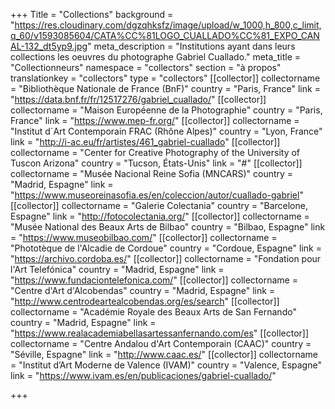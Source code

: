 +++
Title = "Collections"
background = "https://res.cloudinary.com/dgzqhksfz/image/upload/w_1000,h_800,c_limit,q_60/v1593085604/CATA%CC%81LOGO_CUALLADO%CC%81_EXPO_CANAL-132_dt5yp9.jpg"
meta_description = "Institutions ayant dans leurs collections les oeuvres du photographe Gabriel Cuallado."
meta_title = "Collectionneurs"
namespace = "collectors"
section = "à propos"
translationkey = "collectors"
type = "collectors"
[[collector]]
collectorname = "Bibliothèque Nationale de France (BnF)"
country = "Paris, France"
link = "https://data.bnf.fr/fr/12517276/gabriel_cuallado/"
[[collector]]
collectorname = "Maison Européenne de la Photographie"
country = "Paris, France"
link = "https://www.mep-fr.org/"
[[collector]]
collectorname = "Institut d`Art Contemporain FRAC (Rhône Alpes)"
country = "Lyon, France"
link = "http://i-ac.eu/fr/artistes/461_gabriel-cuallado"
[[collector]]
collectorname = "Center for Creative Photography of the University of Tuscon Arizona"
country = "Tucson, États-Unis"
link = "#"
[[collector]]
collectorname = "Musée Nacional Reine Sofia (MNCARS)"
country = "Madrid, Espagne"
link = "https://www.museoreinasofia.es/en/coleccion/autor/cuallado-gabriel"
[[collector]]
collectorname = "Galerie Colectania"
country = "Barcelone, Espagne"
link = "http://fotocolectania.org/"
[[collector]]
collectorname = "Musée National des Beaux Arts de Bilbao"
country = "Bilbao, Espagne"
link = "https://www.museobilbao.com/"
[[collector]]
collectorname = "Phototèque de l'Alcadie de Cordoue"
country = "Cordoue, Espagne"
link = "https://archivo.cordoba.es/"
[[collector]]
collectorname = "Fondation pour l'Art Telefónica"
country = "Madrid, Espagne"
link = "https://www.fundaciontelefonica.com/"
[[collector]]
collectorname = "Centre d'Art d'Alcobendas"
country = "Madrid, Espagne"
link = "http://www.centrodeartealcobendas.org/es/search"
[[collector]]
collectorname = "Académie Royale des Beaux Arts de San Fernando"
country = "Madrid, Espagne"
link = "https://www.realacademiabellasartessanfernando.com/es"
[[collector]]
collectorname = "Centre Andalou d'Art Contemporain (CAAC)"
country = "Séville, Espagne"
link = "http://www.caac.es/"
[[collector]]
collectorname = "Institut d’Art Moderne de Valence (IVAM)"
country = "Valence, Espagne"
link = "https://www.ivam.es/en/publicaciones/gabriel-cuallado/"

+++
